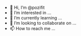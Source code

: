 - 👋 Hi, I’m @pozifit
- 👀 I’m interested in ...
- 🌱 I’m currently learning ...
- 💞️ I’m looking to collaborate on ...
- 📫 How to reach me ...

<!---
pozifit/pozifit is a ✨ special ✨ repository because its `README.md` (this file) appears on your GitHub profile.
You can click the Preview link to take a look at your changes.
--->
